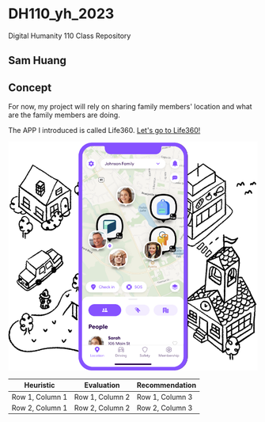 # DH110_yh_2023
Digital Humanity 110 Class Repository

## Sam Huang

## Concept

For now, my project will rely on sharing family members' location and what are the family members are doing. 

The APP I introduced is called Life360.
[Let's go to Life360!](http://app.life360.com)

![Photo of Life360 APP](life360img.png)

| Heuristic | Evaluation | Recommendation |
| --------------- | --------------- | --------------- |
| Row 1, Column 1 | Row 1, Column 2 | Row 1, Column 3 |
| Row 2, Column 1 | Row 2, Column 2 | Row 2, Column 3 |
